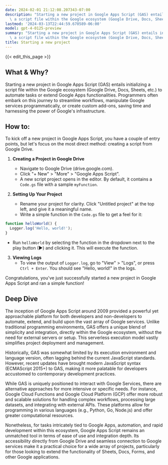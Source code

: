 ```yaml
---
date: 2024-02-01 21:12:08.207343-07:00
description: "Starting a new project in Google Apps Script (GAS) entails initializing\
  \ a script file within the Google ecosystem (Google Drive, Docs, Sheets, etc.) to\u2026"
lastmod: '2024-03-13T22:44:59.670589-06:00'
model: gpt-4-0125-preview
summary: "Starting a new project in Google Apps Script (GAS) entails initializing\
  \ a script file within the Google ecosystem (Google Drive, Docs, Sheets, etc.) to\u2026"
title: Starting a new project
---
```


{{< edit_this_page >}}

## What & Why?

Starting a new project in Google Apps Script (GAS) entails initializing a script file within the Google ecosystem (Google Drive, Docs, Sheets, etc.) to automate tasks or extend Google Apps functionalities. Programmers often embark on this journey to streamline workflows, manipulate Google services programmatically, or create custom add-ons, saving time and harnessing the power of Google's infrastructure.

## How to:

To kick off a new project in Google Apps Script, you have a couple of entry points, but let's focus on the most direct method: creating a script from Google Drive.

1. **Creating a Project in Google Drive**
   - Navigate to Google Drive (drive.google.com).
   - Click "+ New" > "More" > "Google Apps Script".
   - A new script project opens in the editor. By default, it contains a `Code.gs` file with a sample `myFunction`.

2. **Setting Up Your Project**
   - Rename your project for clarity. Click "Untitled project" at the top left, and give it a meaningful name.
   - Write a simple function in the `Code.gs` file to get a feel for it:

```javascript
function helloWorld() {
  Logger.log('Hello, world!');
}
```

   - Run `helloWorld` by selecting the function in the dropdown next to the play button (▶) and clicking it. This will execute the function.

3. **Viewing Logs**
   - To view the output of `Logger.log`, go to "View" > "Logs", or press `Ctrl + Enter`. You should see "Hello, world!" in the logs.

Congratulations, you've just successfully started a new project in Google Apps Script and ran a simple function!

## Deep Dive

The inception of Google Apps Script around 2009 provided a powerful yet approachable platform for both developers and non-developers to automate, extend, and build upon the vast array of Google services. Unlike traditional programming environments, GAS offers a unique blend of simplicity and integration, directly within the Google ecosystem, without the need for external servers or setup. This serverless execution model vastly simplifies project deployment and management.

Historically, GAS was somewhat limited by its execution environment and language version, often lagging behind the current JavaScript standards. However, recent updates have brought modern JavaScript syntax (ECMAScript 2015+) to GAS, making it more palatable for developers accustomed to contemporary development practices.

While GAS is uniquely positioned to interact with Google Services, there are alternative approaches for more intensive or specific needs. For instance, Google Cloud Functions and Google Cloud Platform (GCP) offer more robust and scalable solutions for handling complex workflows, processing large datasets, and integrating with external APIs. These platforms allow for programming in various languages (e.g., Python, Go, Node.js) and offer greater computational resources.

Nonetheless, for tasks intricately tied to Google Apps, automation, and rapid development within this ecosystem, Google Apps Script remains an unmatched tool in terms of ease of use and integration depth. Its accessibility directly from Google Drive and seamless connection to Google services make it a practical choice for a wide array of projects, particularly for those looking to extend the functionality of Sheets, Docs, Forms, and other Google applications.
